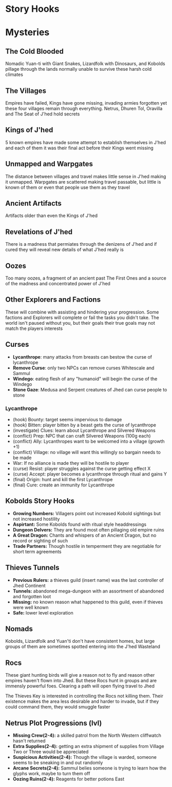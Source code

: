 # Story Hooks
# Mysteries

## The Cold Blooded

Nomadic Yuan-ti with Giant Snakes, Lizardfolk with Dinosaurs, and Kobolds pillage through the lands normally unable to survive these harsh cold climates

## The Villages

Empires have failed, Kings have gone missing, invading armies forgotten yet these four villages remain through everything. Netrus, Dhuren Tol, Oravilla and The Seat of J'hed hold secrets

## Kings of J'hed

5 known empires have made some attempt to establish themselves in J'hed and each of them it was their final act before their Kings went missing

## Unmapped and Warpgates

The distance between villages and travel makes little sense in J'hed making it unmapped. Warpgates are scattered making travel passable, but little is known of them or even that people use them as they travel

  
## Ancient Artifacts

Artifacts older than even the Kings of J'hed

## Revelations of J'hed

There is a madness that permiates through the denizens of J'hed and if cured they will reveal new details of what J'hed really is

## Oozes

Too many oozes, a fragment of an ancient past The First Ones and a source of the madness and concentrated power of J'hed

## Other Explorers and Factions

These will combine with assisting and hindering your progression. Some factions and Explorers will complete or fail the tasks you didn't take. The world isn't paused without you, but their goals their true goals may not match the players interests

## Curses

- **Lycanthrope**: many attacks from breasts can bestow the curse of lycanthrope
- **Remove Curse**: only two NPCs can remove curses Whitescale and Sammul
- **Windego**: eating flesh of any "humanoid" will begin the curse of the Windego
- **Stone Gaze**: Medusa and Serpent creatures of Jhed can curse people to stone

### Lycanthrope

- (hook) Bounty: target seems impervious to damage
- (hook) Bitten: player bitten by a beast gets the curse of lycanthrope
- (investigate) Clues: learn about Lycanthrope and Silvered Weapons
- (conflict) Prep: NPC that can craft Silvered Weapons (100g each)
- (conflict) Ally: Lycanthropes want to be welcomed into a village (growth +1)
- (conflict) Village: no village will want this willingly so bargain needs to be made
- War: If no alliance is made they will be hostile to player
- (curse) Resist: player struggles against the curse getting effect X
- (curse) Accept: player becomes a lycanthrope through ritual and gains Y
- (final) Origin: hunt and kill the first Lycanthrope 
- (final) Cure: create an immunity for Lycanthrope

## Kobolds Story Hooks

- **Growing Numbers:** Villagers point out increased Kobold sightings but not increased hostility
- **Aspirtant:** Some Kobolds found with ritual style headdressings
- **Dungeon Delvers:** They are found most often pillaging old empire ruins
- **A Great Dragon:** Chants and whispers of an Ancient Dragon, but no record or sighting of such
- **Trade Partners:** Though hostile in temperment they are negotiable for short term agreements

## Thieves Tunnels

- **Previous Rulers:** a thieves guild (insert name) was the last controller of Jhed Continent
- **Tunnels:** abandoned mega-dungeon with an assortment of abandoned and forgotten loot
- **Missing:** no known reason what happened to this guild, even if thieves were well known
- **Safe:** lower level exploration

## Nomads

Kobolds, Lizardfolk and Yuan'ti don't have consistent homes, but large groups of them are sometimes spotted entering into the J'hed Wasteland

## Rocs

These giant hunting birds will give a reason not to fly and reason other empires haven't flown into Jhed. But these Rocs hunt in groups and are immensly powerful foes. Clearing a path will open flying travel to Jhed

The Thieves Key is interested in controlling the Rocs not killing them. Their existence makes the area less desirable and harder to invade, but if they could command them, they would smuggle faster

## Netrus Plot Progressions (lvl)

- **Missing Crew(2-4):** a skilled patrol from the North Western cliffwatch hasn't returned
- **Extra Supplies(2-4):** getting an extra shipment of supplies from Village Two or Three would be appreciated
- **Suspicious Activities(2-4):** Though the village is warded, someone seems to be sneaking in and out randomly
- **Arcane Secrets(2-4):** Sammul belies someone is trying to learn how the glyphs work, maybe to turn them off
- **Oozing Ruins(2-4):** Reagents for better potions East


